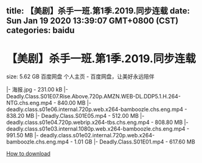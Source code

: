 
title: 【美剧】杀手一班.第1季.2019.同步连载
date: Sun Jan 19 2020 13:39:07 GMT+0800 (CST)    
categories: baidu
---

# 【美剧】杀手一班.第1季.2019.同步连载
size: 5.62 GB
 百度网盘 个人主页 - 百度网盘，让美好永远陪伴
 
|- 海报.jpg - 231.00 kB
|- Deadly.Class.S01E07.Rise.Above.720p.AMZN.WEB-DL.DDP5.1.H.264-NTG.chs.eng.mp4 - 840.00 MB
|- deadly.class.s01e06.internal.720p.web.x264-bamboozle.chs.eng.mp4 - 838.20 MB
|- Deadly.Class.S01E05.mp4 - 512.00 MB
|- deadly.class.s01e04.720p.webrip.x264-tbs.chs.eng.mp4 - 808.80 MB
|- deadly.class.s01e03.internal.1080p.web.x264-bamboozle.chs.eng.mp4 - 991.50 MB
|- deadly.class.s01e02.internal.720p.web.x264-bamboozle.chs.eng.mp4 - 1.01 GB
|- Deadly.Class.S01E01.mp4 - 617.60 MB

[How to download](https://bpcam.bemobtrk.com/go/2ceec3aa-1ca2-46d6-b9ff-aaa5c184517c?jno=1687)